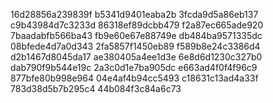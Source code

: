 16d28856a239839f
b5341d9401eaba2b
3fcda9d5a86eb137
c9b43984d7c3233d
86318ef89dcbb479
f2a87ec665ade920
7baadabfb566ba43
fb9e60e67e88749e
db484ba9571335dc
08bfede4d7a0d343
2fa5857f1450eb89
f589b8e24c3386d4
d2b1467d8045da17
ae380405a4ee1d3e
6e8d6d1230c327b0
dab790f9b544e19c
2a3c0d1e7ba905dc
e663ad4f0f4f96c9
877bfe80b998e964
04e4af4b94cc5493
c18631c13ad4a33f
783d38d5b7b295c4
44b084f3c84a6c73
